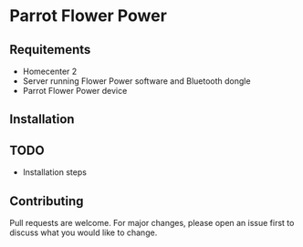 # Parrot Flower Power

## Requitements
- Homecenter 2
- Server running Flower Power software and Bluetooth dongle
- Parrot Flower Power device

## Installation

## TODO
- Installation steps

## Contributing
Pull requests are welcome. For major changes, please open an issue first to discuss what you would like to change.
